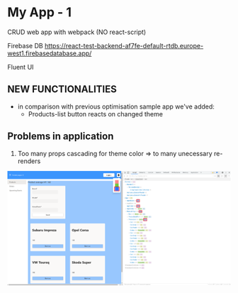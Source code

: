# My App - 1

CRUD web app with webpack (NO react-script)

Firebase DB
https://react-test-backend-af7fe-default-rtdb.europe-west1.firebasedatabase.app/

Fluent UI

## NEW FUNCTIONALITIES

- in comparison with previous optimisation sample app we've added:
  - Products-list button reacts on changed theme

## Problems in application

1. Too many props cascading for theme color => to many unecessary re-renders

![theme-re-renders](/images/problem-10.png)
